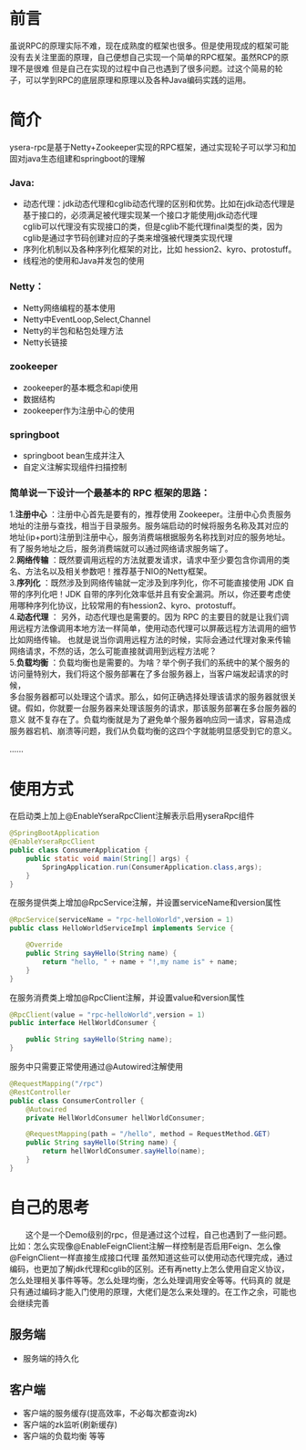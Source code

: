 # 前言
虽说RPC的原理实际不难，现在成熟度的框架也很多。但是使用现成的框架可能没有去关注里面的原理，自己便想自己实现一个简单的RPC框架。虽然RCP的原理不是很难
但是自己在实现的过程中自己也遇到了很多问题。过这个简易的轮子，可以学到RPC的底层原理和原理以及各种Java编码实践的运用。

# 简介
ysera-rpc是基于Netty+Zookeeper实现的RPC框架，通过实现轮子可以学习和加固对java生态组建和springboot的理解

### Java:
- 动态代理：jdk动态代理和cglib动态代理的区别和优势。比如在jdk动态代理是基于接口的，必须满足被代理实现某一个接口才能使用jdk动态代理    
    cglib可以代理没有实现接口的类，但是cglib不能代理final类型的类，因为cglib是通过字节码创建对应的子类来增强被代理类实现代理
- 序列化机制以及各种序列化框架的对比，比如 hession2、kyro、protostuff。
- 线程池的使用和Java并发包的使用

### Netty：
- Netty网络编程的基本使用
- Netty中EventLoop,Select,Channel
- Netty的半包和粘包处理方法
- Netty长链接

### zookeeper
- zookeeper的基本概念和api使用
- 数据结构
- zookeeper作为注册中心的使用

### springboot
- springboot bean生成并注入
- 自定义注解实现组件扫描控制


### 简单说一下设计一个最基本的 RPC 框架的思路：

1.**注册中心** ：注册中心首先是要有的，推荐使用 Zookeeper。注册中心负责服务地址的注册与查找，相当于目录服务。服务端启动的时候将服务名称及其对应的
地址(ip+port)注册到注册中心，服务消费端根据服务名称找到对应的服务地址。有了服务地址之后，服务消费端就可以通过网络请求服务端了。    
2.**网络传输** ：既然要调用远程的方法就要发请求，请求中至少要包含你调用的类名、方法名以及相关参数吧！推荐基于NIO的Netty框架。    
3.**序列化** ：既然涉及到网络传输就一定涉及到序列化，你不可能直接使用 JDK 自带的序列化吧！JDK 自带的序列化效率低并且有安全漏洞。所以，你还要考虑使用哪种序列化协议，比较常用的有hession2、kyro、protostuff。        
4.**动态代理** ： 另外，动态代理也是需要的。因为 RPC 的主要目的就是让我们调用远程方法像调用本地方法一样简单，使用动态代理可以屏蔽远程方法调用的细节比如网络传输。
也就是说当你调用远程方法的时候，实际会通过代理对象来传输网络请求，不然的话，怎么可能直接就调用到远程方法呢？    
5.**负载均衡** ：负载均衡也是需要的。为啥？举个例子我们的系统中的某个服务的访问量特别大，我们将这个服务部署在了多台服务器上，当客户端发起请求的时候，    
多台服务器都可以处理这个请求。那么，如何正确选择处理该请求的服务器就很关键。假如，你就要一台服务器来处理该服务的请求，那该服务部署在多台服务器的意义
就不复存在了。负载均衡就是为了避免单个服务器响应同一请求，容易造成服务器宕机、崩溃等问题，我们从负载均衡的这四个字就能明显感受到它的意义。    

......
# 使用方式
在启动类上加上@EnableYseraRpcClient注解表示启用yseraRpc组件    
```java
@SpringBootApplication    
@EnableYseraRpcClient    
public class ConsumerApplication {    
    public static void main(String[] args) {    
        SpringApplication.run(ConsumerApplication.class,args);    
    }    
} 
```
在服务提供类上增加@RpcService注解，并设置serviceName和version属性
```java
@RpcService(serviceName = "rpc-helloWorld",version = 1)
public class HelloWorldServiceImpl implements Service {

    @Override
    public String sayHello(String name) {
        return "hello, " + name + "!,my name is" + name;
    }
}
```
在服务消费类上增加@RpcClient注解，并设置value和version属性
```java
@RpcClient(value = "rpc-helloWorld",version = 1)
public interface HellWorldConsumer {

    public String sayHello(String name);
}
```
服务中只需要正常使用通过@Autowired注解使用
```java
@RequestMapping("/rpc")
@RestController
public class ConsumerController {
    @Autowired
    private HellWorldConsumer hellWorldConsumer;

    @RequestMapping(path = "/hello", method = RequestMethod.GET)
    public String sayHello(String name) {
        return hellWorldConsumer.sayHello(name);
    }
}
```
# 自己的思考
&emsp;&emsp;这个是一个Demo级别的rpc，但是通过这个过程，自己也遇到了一些问题。比如：怎么实现像@EnableFeignClient注解一样控制是否启用Feign、怎么像@FeignClient一样直接生成接口代理
虽然知道这些可以使用动态代理完成，通过编码，也更加了解jdk代理和cglib的区别。还有再netty上怎么使用自定义协议，怎么处理相关事件等等。怎么处理均衡，怎么处理调用安全等等。代码真的
就是只有通过编码才能入门使用的原理，大佬们是怎么来处理的。在工作之余，可能也会继续完善
## 服务端
- 服务端的持久化

## 客户端
- 客户端的服务缓存(提高效率，不必每次都查询zk)
- 客户端的zk监听(刷新缓存)
- 客户端的负载均衡
等等
